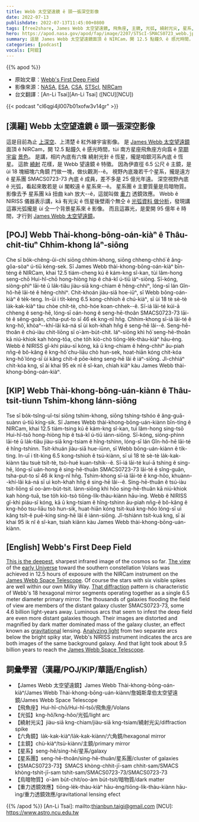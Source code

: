 ```yaml
---
title: Webb 太空望遠鏡 ê 頭一張深空影像
date: 2022-07-13
publishdate: 2022-07-13T11:45:00+0800
tags: [free2share, James Webb 太空望遠鏡, 飛魚座, 主鏡, 光弧, 繞射光尖, 星系, 星系團, 星系團 SMACS0723-73, 烏暗物質, 重力透鏡效應, 六角鏡]
hero: https://apod.nasa.gov/apod/fap/image/2207/STScI-SMACS0723_webb.jpg
summary: 這是 James Webb 太空望遠鏡面頂 ê NIRCam，開 12.5 點鐘久 ê 感光時間，tùi 南方星座飛魚座方向翕 ê 早期宇宙影像。
categories: [podcast]
vocals: [阿錕]
---
```


{{% apod %}}

- 原始文章：[Webb's First Deep Field](https://apod.nasa.gov/apod/ap220713.html)
- 影像來源：[NASA](https://www.nasa.gov), [ESA](https://www.esa.int/), [CSA](https://www.asc-csa.gc.ca/eng/), [STScI](https://www.stsci.edu/), [NIRCam](https://webbtelescope.org/contents/media/images/01FA0SZSEW1TZ51BHG0EGW2EZP)
- 台文翻譯：[An-Li Tsai][An-Li Tsai] ([NCU][NCU])

{{< podcast "cl6qgi4jl007b01xofw3v14gr" >}}

## [漢羅] Webb 太空望遠鏡 ê 頭一張深空影像
這是目前為止 [上深空][This is the deepest]、上清楚 ê 紅外線宇宙影像。
是 [James Webb 太空望遠鏡][James Webb Space Telescope 1] 面頂 ê NIRCam，開 12.5 點鐘久 ê 感光時間，tùi 南方星座飛魚座方向翕 ê [早期宇宙][early Universe] [景色][The view]。
是講，相片內底有六條 繞射光針 ê 恆星，攏是咱銀河系內底 ê 恆星。
這款 [繞射][That diffraction t] 花樣，是 Webb 望遠鏡 ê 特徵。
因為伊直徑 6.5 公尺 ê 主鏡，是 ùi 18 塊細塊六角鏡 鬥做一塊，做伙觀測--ê。
視野內底幾若千个星系，攏是遠方 ê 星系團 SMACS0723-73 內底 ê 成員，差不多是 25 億光年遠。
深空視野內底 ê 光弧，看起來敢若是 ùi 閣較遠 ê 星系來--ê。
星系團 ê 主要質量是烏暗物質。
影像去予 星系團 kā 扭曲 kah 放大--ê，這就叫做 [重力][gravitational t] 透鏡效應。
Webb ê NIRISS 儀器表示講，kā 有光尖 ê 恆星後壁兩个無仝 ê [光弧資料 做分析][Analyzing light]，發現講這寡光弧攏是 ùi 仝一个背景星系來 ê 影像。
而且這寡光，是愛開 95 億年 ê 時間，才行到 [James Webb 太空望遠鏡][James Webb Space Telescope 2]。


## [POJ] Webb Thài-khong-bōng-oán-kiàⁿ ê Thâu-chi̍t-tiuⁿ Chhim-khong Iáⁿ-siōng
Che sī bo̍k-chêng-ûi-chí siōng chhim-khong, siōng chheng-chhó͘ ê âng-gōa-sòaⁿ ú-tiū kéng-sek.
Sī James Webb thài-khong-bōng-oán-kiàⁿ bīn-téng ê NIRCam, khai 12.5 tiám-cheng kú ê kám-kng sî-kan, tùi lâm-hong seng-chō Hui-hî-chō hong-hiòng hip ê chá-kî ú-tiū iáⁿ-siōng.
Sī-kóng, siòng-phìⁿ lāi-té ū la̍k-tiâu jiàu-siā kng-chiam ê hêng-chhiⁿ, lóng-sī lán Gîn-hô-hē lāi-té ê hêng-chhiⁿ.
Chit-khoán jiàu-siā hoe-iūⁿ, sī Webb bōng-oán-kiàⁿ ê te̍k-teng.
In-ūi i ti̍t-kèng 6.5 kong-chhioh ê chú-kiàⁿ, sī ùi 18 tè sè-tè la̍k-kak-kiàⁿ tàu chòe chi̍t-tè, chò-hóe koan-chhek--ê.
Sī-iá lāi-té kúi-ā chheng ê seng-hē, lóng-sī oán-hong ê seng-hē-thoân SMACS0723-73 lāi-té ê sêng-goân, chha-put-to sī 46 ek kng-nî hn̄g.
Chhim-khong sī-iá lāi-té ê kng-hô͘, khòaⁿ--khí-lâi ká-ná sī ùi koh-khah hn̄g ê seng-hē lâi--ê.
Seng-hē-thoân ê chú-iàu chit-liōng sī o͘-àm-bu̍t-chit.
Iáⁿ-siōng khì hō͘ seng-hē-thoân kā niú-khiok kah hòng-tōa, che to̍h kiò-chò tiōng-le̍k-thàu-kiàⁿ hāu-èng.
Webb ê NIRISS gî-khì piáu-sī kóng, kā ū kng-chiam ê hêng-chhiⁿ āu-piah nn̄g-ê bô-kâng ê kng-hô͘ chu-liāu chò hun-sek, hoat-hiān kóng chit-kóa kng-hô͘ lóng-sī ùi kâng chi̍t-ê pōe-kéng seng-hē lâi ê iáⁿ-siōng.
Jî-chhiáⁿ chit-kóa kng, sī ài khai 95 ek nî ê sî-kan, chiah kiâⁿ kàu James Webb thài-khong-bōng-oán-kiàⁿ.

## [KIP] Webb Thài-khong-bōng-uán-kiànn ê Thâu-tsi̍t-tiunn Tshim-khong Iánn-siōng
Tse sī bo̍k-tsîng-uî-tsí siōng tshim-khong, siōng tshing-tshóo ê âng-guā-suànn ú-tiū kíng-sik.
Sī James Webb thài-khong-bōng-uán-kiànn bīn-tíng ê NIRCam, khai 12.5 tiám-tsing kú ê kám-kng sî-kan, tuì lâm-hong sing-tsō Hui-hî-tsō hong-hiòng hip ê tsá-kî ú-tiū iánn-siōng.
Sī-kóng, siòng-phìnn lāi-té ū la̍k-tiâu jiàu-siā kng-tsiam ê hîng-tshinn, lóng-sī lán Gîn-hô-hē lāi-té ê hîng-tshinn.
Tsit-khuán jiàu-siā hue-iūnn, sī Webb bōng-uán-kiànn ê ti̍k-ting.
In-uī i ti̍t-kìng 6.5 kong-tshioh ê tsú-kiànn, sī uì 18 tè sè-tè la̍k-kak-kiànn tàu tsuè tsi̍t-tè, tsò-hué kuan-tshik--ê.
Sī-iá lāi-té kuí-ā tshing ê sing-hē, lóng-sī uán-hong ê sing-hē-thuân SMACS0723-73 lāi-té ê sîng-guân, tsha-put-to sī 46 ik kng-nî hn̄g.
Tshim-khong sī-iá lāi-té ê kng-hôo, khuànn--khí-lâi ká-ná sī uì koh-khah hn̄g ê sing-hē lâi--ê.
Sing-hē-thuân ê tsú-iàu tsit-liōng sī oo-àm-bu̍t-tsit.
Iánn-siōng khì hōo sing-hē-thuân kā niú-khiok kah hòng-tuā, tse to̍h kiò-tsò tiōng-li̍k-thàu-kiànn hāu-ìng.
Webb ê NIRISS gî-khì piáu-sī kóng, kā ū kng-tsiam ê hîng-tshinn āu-piah nn̄g-ê bô-kâng ê kng-hôo tsu-liāu tsò hun-sik, huat-hiān kóng tsit-kuá kng-hôo lóng-sī uì kâng tsi̍t-ê puē-kíng sing-hē lâi ê iánn-siōng.
Jî-tshiánn tsit-kuá kng, sī ài khai 95 ik nî ê sî-kan, tsiah kiânn kàu James Webb thài-khong-bōng-uán-kiànn.

## [English] Webb's First Deep Field
[This is the deepest][This is the deepest], sharpest infrared image of the cosmos so far.
[The view][The view] of the [early Universe][early Universe] toward the southern constellation Volans was achieved in 12.5 hours of exposure with the NIRCam instrument on the [James Webb Space Telescope][James Webb Space Telescope 1].
Of course the stars with six visible spikes are well within our own Milky Way.
[That diffraction][That diffraction e] pattern is characteristic of Webb's 18 hexagonal mirror segments operating together as a single 6.5 meter diameter primary mirror.
The thousands of galaxies flooding the field of view are members of the distant galaxy cluster SMACS0723-73, some 4.6 billion light-years away.
Luminous arcs that seem to infest the deep field are even more distant galaxies though.
Their images are distorted and magnified by dark matter dominated mass of the galaxy cluster, an effect known as [gravitational][gravitational e] lensing.
[Analyzing light][Analyzing light] from two separate arcs below the bright spiky star, Webb's NIRISS instrument indicates the arcs are both images of the same background galaxy.
And that light took about 9.5 billion years to reach the [James Webb Space Telescope][James Webb Space Telescope 2].

## 詞彙學習（漢羅/POJ/KIP/華語/English）
- 【James Webb 太空望遠鏡】James Webb Thài-khong-bōng-oán-kiàⁿ/James Webb Thài-khong-bōng-uán-kiànn/詹姆斯韋伯太空望遠鏡/James Webb Space Telescope
- 【飛魚座】Hui-hî-chō/Hui-hî-tsō/飛魚座/Volans
- 【光弧】kng-hô͘/kng-hôo/光弧/light arc
- 【繞射光尖】jiàu-siā kng-chiam/jiàu-siā kng-tsiam/繞射光尖/diffraction spike
- 【六角鏡】la̍k-kak-kiàⁿ/la̍k-kak-kiànn/六角鏡/hexagonal mirror
- 【主鏡】chù-kiàⁿ/tsù-kiànn/主鏡/primary mirror
- 【星系】seng-hē/sing-hē/星系/galaxy
- 【星系團】seng-hē-thoân/sing-hē-thuân/星系團/cluster of galaxies
- 【SMACS0723-73】SMACS khòng-chhit-jī-sam chhit-sam/SMACS khòng-tshit-jī-sam tshit-sam/SMACS0723-73/SMACS0723-73
- 【烏暗物質】o͘-àm bu̍t-chit/oo-àm bu̍t-tsit/暗物質/dark matter
- 【重力透鏡效應】tiōng-le̍k-thàu-kiàⁿ hāu-èng/tiōng-li̍k-thàu-kiànn hāu-ìng/重力透鏡效應/gravitational lensing efect


{{% /apod %}}
[An-Li Tsai]: mailto:thianbun.taigi@gmail.com
[NCU]: https://www.astro.ncu.edu.tw


[This is the deepest]:https://webbtelescope.org/contents/media/images/2022/038/01G7JGTH21B5GN9VCYAHBXKSD1
[The view]:https://webbtelescope.org/news/first-images/gallery/zoomable-image-deep-field-smacs-0723
[early Universe]:https://webbtelescope.org/contents/articles/how-does-webb-see-back-in-time
[James Webb Space Telescope 1]:https://webbtelescope.org/
[That diffraction e]:https://apod.nasa.gov/apod/ap220319.html
[That diffraction t]:https://apod.tw/daily/20220319/
[gravitational e]:https://apod.nasa.gov/apod/ap220511.html
[gravitational t]:https://apod.tw/daily/20220511/
[Analyzing light]:https://webbtelescope.org/contents/media/images/2022/035/01G7HRMY93K0BCCBKCABAQH0V7
[James Webb Space Telescope 2]:https://webbtelescope.org/contents/news-releases/2022/news-2022-028?Tag=Webb%20Mission
